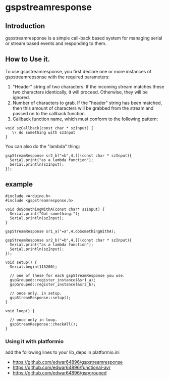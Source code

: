 # gspstreamresponse

## Introduction

gspstreamresponse is a simple call-back based system for managing serial or stream based events and responding to them.

## How to Use it.

To use gspstreamresponse, you first declare one or more instances of gspstreamrepsonse with the required parameters:

1. "Header" string of two characters. If the incoming stream matches these two characters identically, it will proceed. Otherwise, they will be ignored.
2. Number of characters to grab. If the "header" string has been matched, then this amount of characters will be grabbed from the stream and passed on to the callback function
3. Callback function name, which must conform to the following pattern:
```
void szCallback(const char * szInput) {
   \\ do something with szInput
}
```

You can also do the "lambda" thing:

```
gspStreamResponse sr2_b("=b",4,[](const char * szInput){
  Serial.print("as a lambda function");
  Serial.println(szInput);
});
```

## example
```
#include <Arduino.h>
#include <gspstreamresponse.h>

void doSomethingWithA(const char* szInput) {
  Serial.print("Got something:");
  Serial.println(szInput);
}

gspStreamResponse sr1_a("=a",4,doSomethingWithA);

gspStreamResponse sr2_b("=b",4,[](const char * szInput){
  Serial.print("as a lambda function");
  Serial.println(szInput);
});

void setup() {
  Serial.begin(115200);
  
  // one of these for each gspStreamResponse you use.
  gspGrouped::register_instance(&sr1_a);
  gspGrouped::register_instance(&sr2_b);
  
  // once only, in setup.
  gspStreamResponse::setup();
}

void loop() {

  // once only in loop.
  gspStreamResponse::checkAll();
}
```
### Using it with platformio

add the following lines to your lib_deps in platformio.ini
 - https://github.com/edwar64896/gspstreamresponse
 - https://github.com/edwar64896/functional-avr
 - https://github.com/edwar64896/gspgrouped
